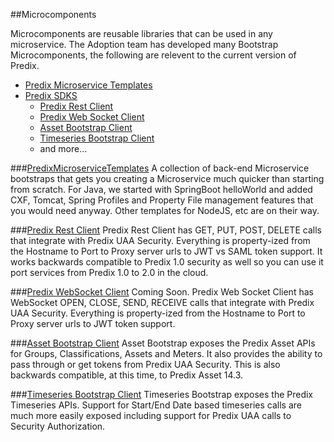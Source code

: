 ##Microcomponents

Microcomponents are reusable libraries that can be used in any microservice.  The Adoption team has developed many Bootstrap Microcomponents, the following are relevent to the current version of Predix.

- [Predix Microservice Templates](#PredixMicroserviceTemplates)
- [Predix SDKS](https://github.com/PredixDev/predix-sdks)
  - [Predix Rest Client](#PredixRestClient)
  - [Predix Web Socket Client](#PredixWebSocketClient)
  - [Asset Bootstrap Client](#AssetBootstrapClient)
  - [Timeseries Bootstrap Client](#TimeseriesBootstrapClient)
  - and more...

###<a name="PredixMicroserviceTemplates" href="https://github.com/predixdev/predix-microservice-templates">PredixMicroserviceTemplates</a>
A collection of back-end Microservice bootstraps that gets you creating a Microservice much quicker than starting from scratch.  For Java, we started with SpringBoot helloWorld and added CXF, Tomcat, Spring Profiles and Property File management features that you would need anyway.  Other templates for NodeJS, etc are on their way.

###<a name="PredixRestClient" href="https://github.com/predixdev/predix-rest-client">Predix Rest Client</a>
Predix Rest Client has GET, PUT, POST, DELETE calls that integrate with Predix UAA Security.  Everything is property-ized from the Hostname to Port to Proxy server urls to JWT vs SAML token support.  It works backwards compatible to Predix 1.0 security as well so you can use it port services from Predix 1.0 to 2.0 in the cloud.

###<a name="PredixWebSocketClient" href="https://github.com/predixdev/predix-websocket-client">Predix WebSocket Client</a>
Coming Soon.  Predix Web Socket Client has WebSocket OPEN, CLOSE, SEND, RECEIVE calls that integrate with Predix UAA Security.  Everything is property-ized from the Hostname to Port to Proxy server urls to JWT token support.

###<a name="AssetBootstrapClient" href="https://github.com/predixdev/asset-bootstrap">Asset Bootstrap Client</a>
Asset Bootstrap exposes the Predix Asset APIs for Groups, Classifications, Assets and Meters.  It also provides the ability to pass through or get tokens from Predix UAA Security.  This is also backwards compatible, at this time, to Predix Asset 14.3.

###<a name="TimeseriesBootstrapClient" href="https://github.com/predixdev/timeseries-bootstrap">Timeseries Bootstrap Client</a>
Timeseries Bootstrap exposes the Predix Timeseries APIs.  Support for Start/End Date based timeseries calls are much more easily exposed including support for Predix UAA calls to Security Authorization.

